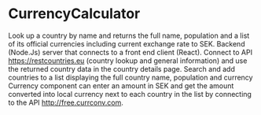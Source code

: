 # CurrencyCalculator

Look up a country by name and returns the full name, population and a list of its official currencies including current exchange rate to SEK. 
Backend (Node.Js) server that connects to a front end client (React).
Connect to API https://restcountries.eu (country lookup and general information) and use the returned country data in the country details page.
Search and add countries to a list displaying the full country name, population and currency 
Currency component can enter an amount in SEK and get the amount converted into local currency next to each country in the list by connecting to the API http://free.currconv.com.

